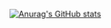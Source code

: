 [![Anurag's GitHub stats](https://github-readme-stats.vercel.app/api?username=javrr-ui)](https://github.com/anuraghazra/github-readme-stats)
